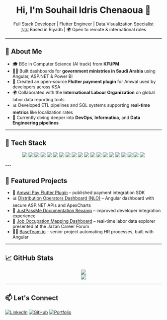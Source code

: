 <h1 align="center">Hi, I'm Souhail Idris Chenaoua 👋</h1>

<p align="center">
  Full Stack Developer | Flutter Engineer | Data Visualization Specialist  
  <br/>
  🇸🇦 Based in Riyadh | 🌍 Open to remote & international roles
</p>

---

## 🧠 About Me

- 🎓 BSc in Computer Science (AI track) from **KFUPM**
- 👨‍💻 Built dashboards for **government ministries in Saudi Arabia** using Angular, ASP.NET & Power BI
- 📱 Created an open-source **Flutter payment plugin** for Amwal used by developers across KSA
- 🌍 Collaborated with the **International Labour Organization** on global labor data reporting tools
- 📊 Developed ETL pipelines and SQL systems supporting **real-time metrics** like localization rates
- 🚀 Currently diving deeper into **DevOps**, **Informatica**, and **Data Engineering pipelines**

---

## 🔧 Tech Stack


<p align="center">
  <!-- Frontend & Mobile -->
  <img src="https://img.shields.io/badge/Flutter-02569B?style=for-the-badge&logo=flutter&logoColor=white"/>
  <img src="https://img.shields.io/badge/Dart-0175C2?style=for-the-badge&logo=dart&logoColor=white"/>
  <img src="https://img.shields.io/badge/Angular-DD0031?style=for-the-badge&logo=angular&logoColor=white"/>
  <img src="https://img.shields.io/badge/React-20232A?style=for-the-badge&logo=react&logoColor=61DAFB"/>
  <img src="https://img.shields.io/badge/HTML5-E34F26?style=for-the-badge&logo=html5&logoColor=white"/>
  <img src="https://img.shields.io/badge/CSS3-1572B6?style=for-the-badge&logo=css3&logoColor=white"/>
  <img src="https://img.shields.io/badge/Tailwind_CSS-38B2AC?style=for-the-badge&logo=tailwind-css&logoColor=white"/>
  
  <!-- Backend & APIs -->
  <img src="https://img.shields.io/badge/Node.js-339933?style=for-the-badge&logo=node.js&logoColor=white"/>
  <img src="https://img.shields.io/badge/ASP.NET_Core-512BD4?style=for-the-badge&logo=dotnet&logoColor=white"/>
  
  <!-- Data & Engineering -->
  <img src="https://img.shields.io/badge/Python-3776AB?style=for-the-badge&logo=python&logoColor=white"/>
  <img src="https://img.shields.io/badge/MySQL-005C84?style=for-the-badge&logo=mysql&logoColor=white"/>
  <img src="https://img.shields.io/badge/SQL-003B57?style=for-the-badge&logo=sqlite&logoColor=white"/>
  <img src="https://img.shields.io/badge/Pandas-150458?style=for-the-badge&logo=pandas&logoColor=white"/>
  <img src="https://img.shields.io/badge/Numpy-013243?style=for-the-badge&logo=numpy&logoColor=white"/>
  <img src="https://img.shields.io/badge/PowerBI-F2C811?style=for-the-badge&logo=powerbi&logoColor=black"/>

  <!-- Misc -->
  <img src="https://img.shields.io/badge/Linux-FCC624?style=for-the-badge&logo=linux&logoColor=black"/>
  <img src="https://img.shields.io/badge/Solidity-363636?style=for-the-badge&logo=solidity&logoColor=white"/>
  <img src="https://img.shields.io/badge/Java-ED8B00?style=for-the-badge&logo=java&logoColor=white"/>
  <img src="https://img.shields.io/badge/Git-F05032?style=for-the-badge&logo=git&logoColor=white"/>
  <img src="https://img.shields.io/badge/Figma-F24E1E?style=for-the-badge&logo=figma&logoColor=white"/>
</p>
---

## 🚀 Featured Projects

- 🔗 [Amwal Pay Flutter Plugin](https://pub.dev/packages/amwal_pay) – published payment integration SDK  
- 📊 [Distribution Operators Dashboard (NLO)](https://nlo.gov.sa/landing/interactive-reports/Distributionoperators) – Angular dashboard with secure ASP.NET APIs and ApexCharts  
- 🧩 [JustPassMe Documentation Revamp](https://www.justpass.me) – improved developer integration experience  
- 🧠 [Job Occupation Mapping Dashboard](https://www.linkedin.com/posts/hrdf_aedaeuaexaewaeqabraesaeuaetaeyaerabraepaesaetaewaepaezaexabraepaesaeqaecaezaeyaer-activity-7272183765836140545-1KRV/) – real-time labor data explorer presented at the Jazan Career Forum  
- 🧑‍💼 [BaseTeam.io](https://baseteam.io/) – senior project automating HR processes, built with Angular

---

## 📈 GitHub Stats

<div align="center">
  <img src="https://github-readme-stats.vercel.app/api?username=souhailchenaoua&show_icons=true&theme=tokyonight&count_private=true" />
  <br/>
  <img src="https://github-readme-stats.vercel.app/api/top-langs/?username=souhailchenaoua&layout=compact&theme=tokyonight" />
</div>

---
 
## 📫 Let's Connect

[![LinkedIn](https://img.shields.io/badge/LinkedIn-0A66C2?style=for-the-badge&logo=linkedin&logoColor=white)](https://www.linkedin.com/in/souhail-idris-chenaoua-501541157/)
[![GitHub](https://img.shields.io/badge/GitHub-181717?style=for-the-badge&logo=github&logoColor=white)](https://github.com/souhailchenaoua)
[![Portfolio](https://img.shields.io/badge/Portfolio-000000?style=for-the-badge&logo=githubpages&logoColor=white)](https://souhailchenaoua.github.io)
